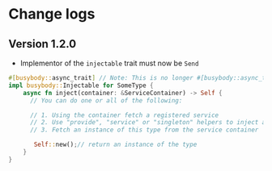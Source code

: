 # Change logs

## Version 1.2.0
- Implementor of the `injectable` trait must now be `Send`

```rust
#[busybody::async_trait] // Note: This is no longer #[busybody::async_trait(?Send)] 
impl busybody::Injectable for SomeType {
    async fn inject(container: &ServiceContainer) -> Self {
      // You can do one or all of the following:

      // 1. Using the container fetch a registered service
      // 2. Use "provide", "service" or "singleton" helpers to inject an instance of a type
      // 3. Fetch an instance of this type from the service container

       Self::new();// return an instance of the type
    }
}
```